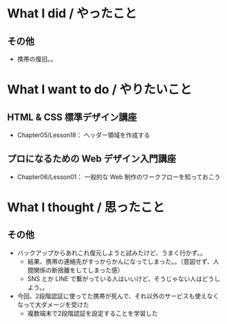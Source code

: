 # What I did / やったこと
## その他
- 携帯の復旧。。

# What I want to do / やりたいこと
## HTML & CSS 標準デザイン講座
- Chapter05/Lesson18： ヘッダー領域を作成する

## プロになるための Web デザイン入門講座
- Chapter06/Lesson01： 一般的な Web 制作のワークフローを知っておこう

# What I thought / 思ったこと
## その他
- バックアップからあれこれ復元しようと試みたけど、うまく行かず。。
    - 結果、携帯の連絡先がすっからかんになってしまった。。（意図せず、人間関係の断捨離をしてしまった感）
    - SNS とか LINE で繋がっている人はいいけど、そうじゃない人はどうしよう。。
- 今回、2段階認証に使ってた携帯が死んで、それ以外のサービスも使えなくなって大ダメージを受けた
    - 複数端末で2  段階認証を設定することを学習した

